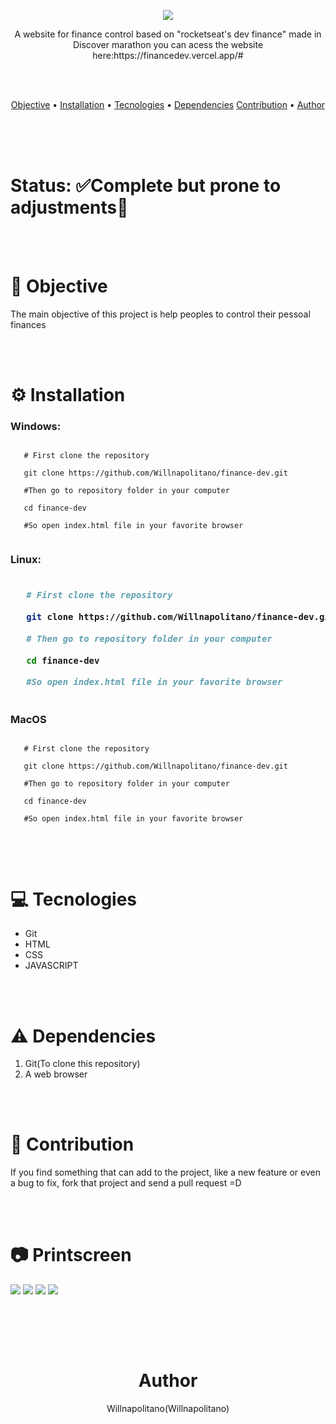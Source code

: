  <p align="center">
  <img src="./assets/logo.svg">
 </p>

<p align="center">A website for finance control based on "rocketseat's dev finance" made in Discover marathon you can acess the website here:https://financedev.vercel.app/#</p>

<br/>
<br/>

<p align="center">
 <a href="#objective">Objective</a> • 
 <a href="#installation">Installation</a> • 
 <a href="#tecnologies">Tecnologies</a> • 
 <a href="dependencies">Dependencies</a>
 <a href="#contributions">Contribution</a> • 
 <a href="#author">Author</a>
</p>

<br/><br/><br/>

<h1>Status: ✅Complete but prone to adjustments🚧</h1
 
 
<br/><br/>
 
<h1 id="objective">🎯 Objective</h1>
 
<p>The main objective of this project is help peoples to control their pessoal finances</p>
 
<br/><br/>
 
<h1 id="installation">⚙️ Installation</h1>
 
<h3>Windows:</h3>

```PS

   # First clone the repository
   
   git clone https://github.com/Willnapolitano/finance-dev.git
   
   #Then go to repository folder in your computer
   
   cd finance-dev
   
   #So open index.html file in your favorite browser
   
```
<h3>Linux:<h3>
 
```BASH

   # First clone the repository
   
   git clone https://github.com/Willnapolitano/finance-dev.git
   
   # Then go to repository folder in your computer
   
   cd finance-dev
   
   #So open index.html file in your favorite browser
   
```

<h3>MacOS</h3>

```TERMINAL

   # First clone the repository
   
   git clone https://github.com/Willnapolitano/finance-dev.git
   
   #Then go to repository folder in your computer
   
   cd finance-dev
   
   #So open index.html file in your favorite browser
   
```
 
<br/><br/>
 
 
<h1 id="tecnologies">💻 Tecnologies</h1>
 
<ul>
 <li>Git</li>
 <li>HTML</li>
 <li>CSS</li>
 <li>JAVASCRIPT</li>
</ul>

<br/><br/>

<h1 id="dependencies">⚠️ Dependencies</h1>

 <ol>
 <li>Git(To clone this repository)</li>
 <li>A web browser</li>
 </ol>
 
<br/><br/>
 
<h1 id="contributions">👥 Contribution</h1>

<p>If you find something that can add to the project, like a new feature or even a bug to fix, fork that project and send a pull request =D</p>

<br/><br/>

<h1 id="printscreen">📷 Printscreen</h1>
<!-Or you can use GIFs =D--->
        
<img src="./screenshots/Screenshot_2021-01-31 Finance dev$.png"> 
<img src="./screenshots/Screenshot_2021-01-31 Finance dev$(1).png"> 
<img src="./screenshots/Screenshot_2021-01-31 Finance dev$(2).png"> 
<img src="./screenshots/Screenshot_2021-01-31 Finance dev$(3).png"> 

<br/><br/>


<br/>

<h1 id="author" align="center">Author</h1>

<p align="center">Willnapolitano(Willnapolitano)</h1>
 

